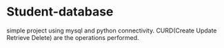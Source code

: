 # Student-database
simple project using mysql and python connectivity.
CURD(Create Update Retrieve Delete) are the operations performed.
